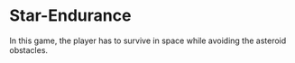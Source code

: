 # Star-Endurance
In this game, the player has to survive in space while avoiding the asteroid obstacles.
